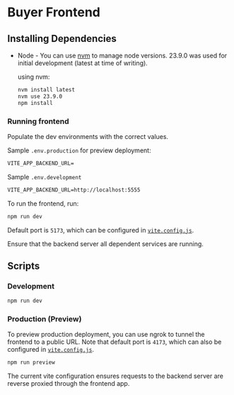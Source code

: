 # Buyer Frontend

## Installing Dependencies

- Node - You can use [nvm](https://github.com/nvm-sh/nvm) to manage node versions. 23.9.0 was used for initial development (latest at time of writing).

    using nvm:

    ```bash
    nvm install latest
    nvm use 23.9.0
    npm install
    ```

### Running frontend

Populate the dev environments with the correct values.

Sample `.env.production` for preview deployment:

```txt
VITE_APP_BACKEND_URL=
```

Sample `.env.development`

```txt
VITE_APP_BACKEND_URL=http://localhost:5555
```

To run the frontend, run:

```bash
npm run dev
```

Default port is `5173`, which can be configured in [`vite.config.js`](./vite.config.js).

Ensure that the backend server all dependent services are running.

## Scripts

### Development

```bash
npm run dev
```

### Production (Preview)

To preview production deployment, you can use ngrok to tunnel the frontend to a public URL. Note that default port is `4173`, which can also be configured in [`vite.config.js`](./vite.config.js).  

```bash
npm run preview
```

The current vite configuration ensures requests to the backend server are reverse proxied through the frontend app.
